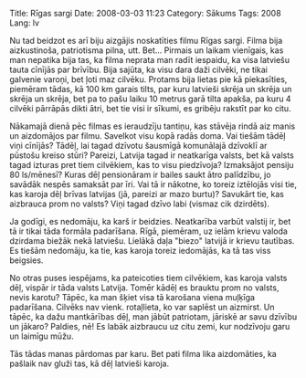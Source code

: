 Title: Rīgas sargi
Date: 2008-03-03 11:23
Category: Sākums
Tags: 2008
Lang: lv

Nu tad beidzot es arī biju aizgājis noskatīties filmu Rīgas sargi. Filma bija aizkustinoša, patriotisma pilna, utt. Bet... Pirmais un laikam vienīgais, kas man nepatika bija tas, ka filma neprata man radīt iespaidu, ka visa latviešu tauta cīnījās par brīvību. Bija sajūta, ka visu dara daži cilvēki, ne tikai galvenie varoņi, bet ļoti maz cilvēku. Protams bija lietas pie kā piekasīties, piemēram tādas, kā 100 km garais tilts, par kuru latvieši skrēja un skrēja un skrēja un skrēja, bet pa to pašu laiku 10 metrus garā tilta apakša, pa kuru 4 cilvēki pārrāpās dikti ātri, bet tie visi ir sīkumi, es gribēju rakstīt par ko citu.

Nākamajā dienā pēc filmas es ieraudzīju tantiņu, kas stāvēja rindā aiz manis un aizdomājos par filmu. Savelkot visu kopā radās doma. Vai tiešām tādēļ viņi cīnījās? Tādēļ, lai tagad dzīvotu šausmīgā komunālajā dzīvoklī ar pūstošu kreiso stūri? Pareizi, Latvija tagad ir neatkarīga valsts, bet kā valsts tagad izturas pret tiem cilvēkiem, kas to visu piedzīvoja? Izmaksājot pensiju 80 ls/mēnesī? Kuras dēļ pensionāram ir bailes saukt ātro palīdzību, jo savādāk nespēs samaksāt par īri. Vai tā ir nākotne, ko toreiz iztēlojās visi tie, kas karoja dēļ brīvas latvijas (jā, pareizi ar mazo burtu)? Savukārt tie, kas aizbrauca prom no valsts? Viņi tagad dzīvo labi (vismaz cik dzirdēts).

Ja godīgi, es nedomāju, ka karš ir beidzies. Neatkarība varbūt valstij ir, bet tā ir tikai tāda formāla padarīšana. Rīgā, piemēram, uz ielām krievu valoda dzirdama biežāk nekā latviešu. Lielākā daļa "biezo" latvijā ir krievu tautības. Es tiešām nedomāju, ka tie, kas karoja toreiz iedomājās, ka tā tas viss beigsies.

No otras puses iespējams, ka pateicoties tiem cilvēkiem, kas karoja valsts dēļ, vispār ir tāda valsts Latvija. Tomēr kādēļ es brauktu prom no valsts, nevis karotu? Tāpēc, ka man šķiet visa tā karošana viena muļķīga padarīšana. Cilvēks nav vienk. rotaļlieta, ko var saplēst un aizmirst. Un tāpēc, ka dažu mantkārības dēļ, man jābūt patriotam, jāriskē ar savu dzīvību un jākaro? Paldies, nē! Es labāk aizbraucu uz citu zemi, kur nodzīvoju garu un laimīgu mūžu.

Tās tādas manas pārdomas par karu. Bet pati filma lika aizdomāties, ka pašlaik nav gluži tas, kā dēļ latvieši karoja.
